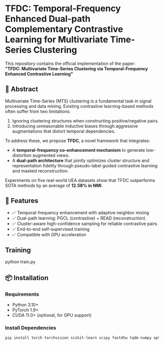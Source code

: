 # TFDC: Temporal-Frequency Enhanced Dual-path Complementary Contrastive Learning for Multivariate Time-Series Clustering

This repository contains the official implementation of the paper:  
**"TFDC: Multivariate Time-Series Clustering via Temporal-Frequency Enhanced Contrastive Learning"**

## 📖 Abstract

Multivariate Time-Series (MTS) clustering is a fundamental task in signal processing and data mining. Existing contrastive learning-based methods often suffer from two limitations:  
1. Ignoring clustering structures when constructing positive/negative pairs.  
2. Introducing unreasonable inductive biases through aggressive augmentations that distort temporal dependencies.

To address these, we propose **TFDC**, a novel framework that integrates:
- A **temporal-frequency co-enhancement mechanism** to generate low-distortion augmented views.
- A **dual-path architecture** that jointly optimizes cluster structure and representation fidelity through pseudo-label guided contrastive learning and masked reconstruction.

Experiments on five real-world UEA datasets show that TFDC outperforms SOTA methods by an average of **12.58% in NMI**.

## 🚀 Features

- ✅ Temporal-frequency enhancement with adaptive neighbor mixing
- ✅ Dual-path learning: PGCL (contrastive) + READ (reconstruction)
- ✅ Cluster-aware high-confidence sampling for reliable contrastive pairs
- ✅ End-to-end self-supervised training
- ✅ Compatible with GPU acceleration

## Training
python train.py

## 📦 Installation

### Requirements

- Python 3.10+
- PyTorch 1.9+
- CUDA 11.0+ (optional, for GPU support)

### Install Dependencies

```bash
pip install torch torchvision scikit-learn scipy fastdtw tqdm numpy optuna



